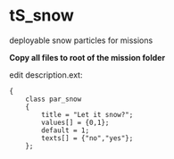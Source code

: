 # tS_snow
deployable snow particles for missions

**Copy all files to root of the mission folder**

edit description.ext:

```class Params
{   
	class par_snow
	{
	    title = "Let it snow?";
	    values[] = {0,1};
	    default = 1;
	    texts[] = {"no","yes"};
	};
```
